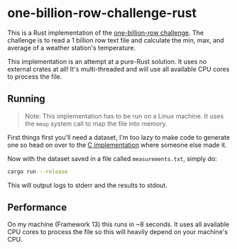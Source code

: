 # one-billion-row-challenge-rust

This is a Rust implementation of the [one-billion-row challenge](https://1brc.dev/). The challenge is to read a 1 billion row text file and calculate the min, max, and average of a weather station's temperature.

This implementation is an attempt at a pure-Rust solution. It uses no external crates at all! It's multi-threaded and will use all available CPU cores to process the file.

## Running

> Note: This implementation has to be run on a Linux machine. It uses the `mmap` system call to map the file into memory.

First things first you'll need a dataset, I'm too lazy to make code to generate one so head on over to the [C implementation](https://github.com/dannyvankooten/1brc#running-the-challenge) where someone else made it.

Now with the dataset saved in a file called `measurements.txt`, simply do:

```sh
cargo run --release
```

This will output logs to stderr and the results to stdout.

## Performance

On my machine (Framework 13) this runs in ~8 seconds. It uses all available CPU cores to process the file so this will heavily depend on your machine's CPU.
